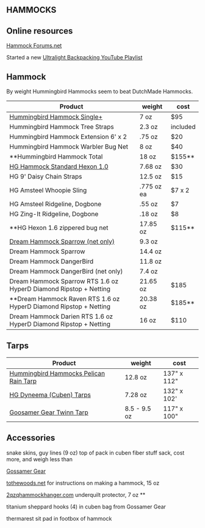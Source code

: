 ## HAMMOCKS

## Online resources

[Hammock Forums.net](https://www.hammockforums.net)

Started a new [Ultralight Backpacking YouTube Playlist](https://www.youtube.com/playlist?list=PLiSIio-GNWPds4JnxD_VzYtpf8B5aiCiP)


## Hammock

By weight Hummingbird Hammocks seem to beat DutchMade Hammocks.

Product | weight | cost
---------------------------- | -------- | --------
[Hummingbird Hammock Single+](https://hummingbirdhammocks.com) | 7 oz | $95
Hummingbird Hammock Tree Straps | 2.3 oz | included
Hummingbird Hammock Extension 6' x 2 | .75 oz | $20
Hummingbird Hammock Warbler Bug Net | 8 oz | $40
**Hummingbird Hammock Total | 18 oz | $155**
[HG Hammock Standard Hexon 1.0](https://www.hammockgear.com/standard-hammock-dark-olive-hexon-1-0/) | 7.68 oz | $30
HG 9' Daisy Chain Straps | 12.5 oz | $15
HG Amsteel Whoopie Sling | .775 oz ea | $7 x 2
HG Amsteel Ridgeline, Dogbone | .55 oz | $7 
HG Zing-It Ridgeline, Dogbone | .18 oz | $8
**HG Hexon 1.6 zippered bug net| 17.85 oz | $115**
[Dream Hammock Sparrow (net only)](https://www.dreamhammock.com/HammockCalculator.html) | 9.3 oz | 
Dream Hammock Sparrow | 14.4 oz | 
Dream Hammock DangerBird | 11.8 oz | 
Dream Hammock DangerBird (net only)| 7.4 oz | 
Dream Hammock Sparrow RTS 1.6 oz HyperD Diamond Ripstop + Netting | 21.65 oz | $185
**Dream Hammock Raven RTS 1.6 oz HyperD Diamond Ripstop + Netting | 20.38 oz | $185**
Dream Hammock Darien RTS 1.6 oz HyperD Diamond Ripstop + Netting | 16 oz | $110

## Tarps
Product | weight | cost
---------------------------- | -------- | --------
[Hummingbird Hammocks Pelican Rain Tarp](https://hummingbirdhammocks.com/shop/pelican-rain-tarp/) | 12.8 oz | 137" x 112" | $170
[HG Dyneema (Cuben) Tarps](https://www.hammockgear.com/dyneema-fiber-standard-tarp-with-doors/)  | 7.28 oz | 132" x 102'| $315
[Goosamer Gear Twinn Tarp](https://www.gossamergear.com/collections/all/products/twinn-tarp) | 8.5 - 9.5 oz | 117" x 100" | $155

## Accessories

snake skins, guy lines (9 oz) top of pack in cuben fiber stuff sack, cost more, and weigh less than 

[Gossamer Gear](https://www.gossamergear.com)

[tothewoods.net](www.tothewoods.net) for instructions on making a hammock, 15 oz

[2qzqhammockhanger.com](https://www.2qzqhammockhanger.com/product/underquilt-protector-for-wb-xlcwooki-uq/) underquilt protector, 7 oz **

titanium sheppard hooks (4) in 
cuben bag from Gossamer Gear

thermarest sit pad in footbox of hammock

